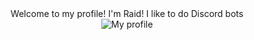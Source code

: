 

<div align="center">
  Welcome to my profile! I'm Raid! 
     I like to do Discord bots
    </div>
    <div align="center">
        <img src="https://lanyard.cnrad.dev/api/921469880782442558?idleMessage=Making%20a%20new%20bot" alt="My profile">
       </div>

